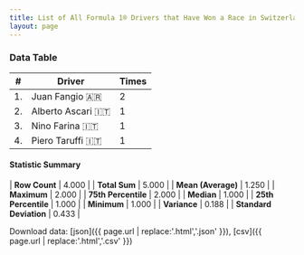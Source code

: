 ```yaml
---
title: List of All Formula 1® Drivers that Have Won a Race in Switzerland by Number of Times
layout: page
---
```


<canvas id="chart" width="400" height="180"></canvas>
<script>
var data = {
    "datasets": [
        {
            "backgroundColor": [
                "#f3a935",
                "#f3a935",
                "#f3a935",
                "#f3a935"
            ],
            "borderColor": [
                "#f68639",
                "#f68639",
                "#f68639",
                "#f68639"
            ],
            "borderWidth": 1,
            "data": [
                2.0,
                1.0,
                1.0,
                1.0
            ],
            "label": "Times"
        }
    ],
    "labels": [
        "Juan Fangio",
        "Alberto Ascari",
        "Nino Farina",
        "Piero Taruffi"
    ]
};
var options = {
  legend: {
    display: false
  },
  scales: {
    xAxes: [{
      ticks: {
        beginAtZero: true,
        maxRotation: 180,
        display: window.innerWidth > 800
      }
    }],
    yAxes: [{
      ticks: {
        beginAtZero: true
      }
    }]
  },
  onResize: function(chart, size) {
    chart.options.scales.xAxes[0].ticks.display = size.width > 800;
  }
};
var chart = new Chart("chart", {
    data: data,
    type: 'bar',
    options: options
});
</script>



### Data Table

| # | Driver | Times |
|--|--|--|
| 1. | Juan Fangio 🇦🇷 | 2 |
| 2. | Alberto Ascari 🇮🇹 | 1 |
| 3. | Nino Farina 🇮🇹 | 1 |
| 4. | Piero Taruffi 🇮🇹 | 1 |

#### Statistic Summary

| **Row Count** | 4.000 |
| **Total Sum** | 5.000 |
| **Mean (Average)** | 1.250 |
| **Maximum** | 2.000 |
| **75th Percentile** | 2.000 |
| **Median** | 1.000 |
| **25th Percentile** | 1.000 |
| **Minimum** | 1.000 |
| **Variance** | 0.188 |
| **Standard Deviation** | 0.433 |

Download data: [json]({{ page.url | replace:'.html','.json' }}), [csv]({{ page.url | replace:'.html','.csv' }})
